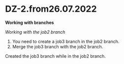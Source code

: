 # DZ-2.from26.07.2022
**Working with branches**

*Working with the job2 branch*
1. You need to create a job3 branch in the job2 branch.
2. Merge the job3 branch with the job2 branch.

Created the job3 branch while in the job2 branch.
